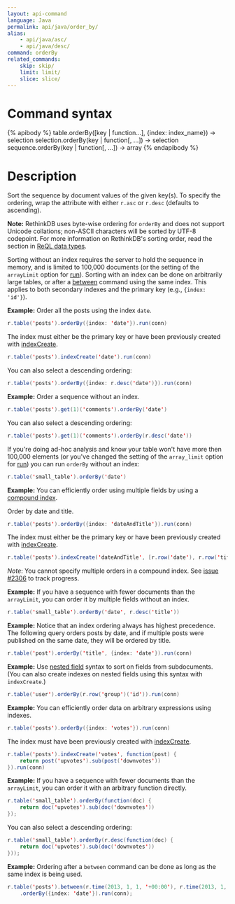 ```yaml
---
layout: api-command
language: Java
permalink: api/java/order_by/
alias:
    - api/java/asc/
    - api/java/desc/
command: orderBy
related_commands:
    skip: skip/
    limit: limit/
    slice: slice/
---
```


# Command syntax #

{% apibody %}
table.orderBy([key | function...], {index: index_name}) &rarr; selection<stream>
selection.orderBy(key | function[, ...]) &rarr; selection<array>
sequence.orderBy(key | function[, ...]) &rarr; array
{% endapibody %}

# Description #

Sort the sequence by document values of the given key(s). To specify
the ordering, wrap the attribute with either `r.asc` or `r.desc`
(defaults to ascending).

__Note:__ RethinkDB uses byte-wise ordering for `orderBy` and does not support Unicode collations; non-ASCII characters will be sorted by UTF-8 codepoint. For more information on RethinkDB's sorting order, read the section in [ReQL data types](/docs/data-types/#sorting-order).

Sorting without an index requires the server to hold the sequence in
memory, and is limited to 100,000 documents (or the setting of the `arrayLimit` option for [run](/api/java/run)). Sorting with an index can
be done on arbitrarily large tables, or after a [between](/api/java/between/) command
using the same index. This applies to both secondary indexes and the primary key (e.g., `{index: 'id'}`).

__Example:__ Order all the posts using the index `date`.   

```java
r.table('posts').orderBy({index: 'date'}).run(conn)
```

The index must either be the primary key or have been previously created with [indexCreate](/api/java/index_create/).

```java
r.table('posts').indexCreate('date').run(conn)
```

You can also select a descending ordering:

```java
r.table('posts').orderBy({index: r.desc('date')}).run(conn)
```

__Example:__ Order a sequence without an index.

```java
r.table('posts').get(1)('comments').orderBy('date')
```

You can also select a descending ordering:

```java
r.table('posts').get(1)('comments').orderBy(r.desc('date'))
```

If you're doing ad-hoc analysis and know your table won't have more then 100,000
elements (or you've changed the setting of the `array_limit` option for [run](/api/java/run)) you can run `orderBy` without an index:

```java
r.table('small_table').orderBy('date')
```

__Example:__ You can efficiently order using multiple fields by using a
[compound index](http://www.rethinkdb.com/docs/secondary-indexes/javascript/).

Order by date and title.

```java
r.table('posts').orderBy({index: 'dateAndTitle'}).run(conn)
```

The index must either be the primary key or have been previously created with [indexCreate](/api/java/index_create/).

```java
r.table('posts').indexCreate('dateAndTitle', [r.row('date'), r.row('title')]).run(conn)
```

_Note_: You cannot specify multiple orders in a compound index. See [issue #2306](https://github.com/rethinkdb/rethinkdb/issues/2306)
to track progress.

__Example:__ If you have a sequence with fewer documents than the `arrayLimit`, you can order it
by multiple fields without an index.

```java
r.table('small_table').orderBy('date', r.desc('title'))
```

__Example:__ Notice that an index ordering always has highest
precedence. The following query orders posts by date, and if multiple
posts were published on the same date, they will be ordered by title.

```java
r.table('post').orderBy('title', {index: 'date'}).run(conn)
```

__Example:__ Use [nested field](/docs/cookbook/javascript/#filtering-based-on-nested-fields) syntax to sort on fields from subdocuments. (You can also create indexes on nested fields using this syntax with `indexCreate`.)

```java
r.table('user').orderBy(r.row('group')('id')).run(conn)
```

__Example:__ You can efficiently order data on arbitrary expressions using indexes.

```java
r.table('posts').orderBy({index: 'votes'}).run(conn)
```

The index must have been previously created with [indexCreate](/api/java/index_create/).

```java
r.table('posts').indexCreate('votes', function(post) {
    return post('upvotes').sub(post('downvotes'))
}).run(conn)
```

__Example:__ If you have a sequence with fewer documents than the `arrayLimit`, you can order it with an arbitrary function directly.

```java
r.table('small_table').orderBy(function(doc) {
    return doc('upvotes').sub(doc('downvotes'))
});
```

You can also select a descending ordering:

```java
r.table('small_table').orderBy(r.desc(function(doc) {
    return doc('upvotes').sub(doc('downvotes'))
}));
```

__Example:__ Ordering after a `between` command can be done as long as the same index is being used.

```java
r.table('posts').between(r.time(2013, 1, 1, '+00:00'), r.time(2013, 1, 1, '+00:00'), {index: 'date'})
    .orderBy({index: 'date'}).run(conn);
```

